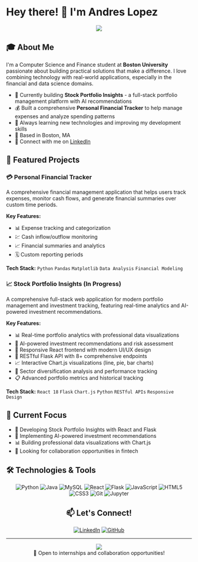 # Hey there! 👋 I'm Andres Lopez

<div align="center">
  <img src="https://readme-typing-svg.herokuapp.com/?lines=Computer+Science+and+Finance;Financial+Tech+Enthusiast;Data+Specialist;Always+Learning!&font=Fira%20Code&center=true&width=440&height=45&color=f75c7e&vCenter=true&size=22">
</div>

## 🎓 About Me

I'm a Computer Science and Finance student at **Boston University** passionate about building practical solutions that make a difference. I love combining technology with real-world applications, especially in the financial and data science domains.

- 🔭 Currently building **Stock Portfolio Insights** - a full-stack portfolio management platform with AI recommendations
- 💰 Built a comprehensive **Personal Financial Tracker** to help manage expenses and analyze spending patterns
- 🌱 Always learning new technologies and improving my development skills
- 📍 Based in Boston, MA
- 💼 Connect with me on [LinkedIn](https://www.linkedin.com/in/andres-lopez23/)

## 🚀 Featured Projects

### 💳 Personal Financial Tracker
A comprehensive financial management application that helps users track expenses, monitor cash flows, and generate financial summaries over custom time periods.

**Key Features:**
- 📊 Expense tracking and categorization
- 💹 Cash inflow/outflow monitoring  
- 📈 Financial summaries and analytics
- 🗓️ Custom reporting periods

**Tech Stack:** `Python` `Pandas` `Matplotlib` `Data Analysis` `Financial Modeling`

### 📈 Stock Portfolio Insights (In Progress)
A comprehensive full-stack web application for modern portfolio management and investment tracking, featuring real-time analytics and AI-powered investment recommendations.

**Key Features:**
- 📊 Real-time portfolio analytics with professional data visualizations
- 🤖 AI-powered investment recommendations and risk assessment
- 📱 Responsive React frontend with modern UI/UX design
- 🔌 RESTful Flask API with 8+ comprehensive endpoints
- 📈 Interactive Chart.js visualizations (line, pie, bar charts)
- 🎯 Sector diversification analysis and performance tracking
- 📋 Advanced portfolio metrics and historical tracking

**Tech Stack:** `React 18` `Flask` `Chart.js` `Python` `RESTful APIs` `Responsive Design`

## 🎯 Current Focus

- 🔨 Developing Stock Portfolio Insights with React and Flask
- 🤖 Implementing AI-powered investment recommendations
- 📊 Building professional data visualizations with Chart.js
- 🤝 Looking for collaboration opportunities in fintech

## 🛠️ Technologies & Tools

<div align="center">

![Python](https://img.shields.io/badge/-Python-3776AB?style=flat-square&logo=python&logoColor=white)
![Java](https://img.shields.io/badge/-Java-007396?style=flat-square&logo=java&logoColor=white)
![MySQL](https://img.shields.io/badge/-MySQL-4479A1?style=flat-square&logo=mysql&logoColor=white)
![React](https://img.shields.io/badge/-React-61DAFB?style=flat-square&logo=react&logoColor=white)
![Flask](https://img.shields.io/badge/-Flask-000000?style=flat-square&logo=flask&logoColor=white)
![JavaScript](https://img.shields.io/badge/-JavaScript-F7DF1E?style=flat-square&logo=javascript&logoColor=black)
![HTML5](https://img.shields.io/badge/-HTML5-E34F26?style=flat-square&logo=html5&logoColor=white)
![CSS3](https://img.shields.io/badge/-CSS3-1572B6?style=flat-square&logo=css3&logoColor=white)
![Git](https://img.shields.io/badge/-Git-F05032?style=flat-square&logo=git&logoColor=white)
![Jupyter](https://img.shields.io/badge/-Jupyter-F37626?style=flat-square&logo=jupyter&logoColor=white)

## 📫 Let's Connect!

<div align="center">

[![LinkedIn](https://img.shields.io/badge/LinkedIn-0077B5?style=for-the-badge&logo=linkedin&logoColor=white)](https://www.linkedin.com/in/andres-lopez23/)
[![GitHub](https://img.shields.io/badge/GitHub-100000?style=for-the-badge&logo=github&logoColor=white)](https://github.com/AndresL230)

</div>

---

<div align="center">
  <img src="https://komarev.com/ghpvc/?username=AndresL230&color=blueviolet&style=flat-square&label=Profile+Views" />
</div>

<div align="center">
  💼 Open to internships and collaboration opportunities!
</div>
